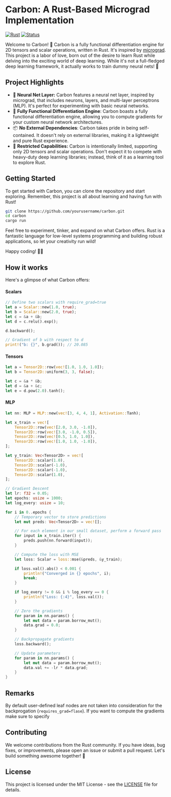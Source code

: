 # Carbon: A Rust-Based Micrograd Implementation

[![Rust](https://img.shields.io/badge/Language-Rust-orange.svg)](https://www.rust-lang.org/) [![Status](https://img.shields.io/badge/Status-Work%20in%20Progress-blue.svg)](https://github.com/yourusername/carbon)

Welcome to Carbon! 🚀 
Carbon is a fully functional differentiation engine for 2D tensors and scalar operations, written in Rust. It's inspired by [micrograd](https://github.com/karpathy/micrograd).
This project is a labor of love, born out of the desire to learn Rust while delving into the exciting world of deep learning. While it's not a full-fledged deep learning framework, it actually works to train dummy neural nets! 🎉

## Project Highlights
- 🤖 **Neural Net Layer:** Carbon features a neural net layer, inspired by micrograd, that includes neurons, layers, and multi-layer perceptrons (MLP). It's perfect for experimenting with basic neural networks.
- 🧮 **Fully Functional Differentiation Engine**: Carbon boasts a fully functional differentiation engine, allowing you to compute gradients for your custom neural network architectures.
- 📦 **No External Dependencies**: Carbon takes pride in being self-contained. It doesn't rely on external libraries, making it a lightweight and pure Rust experience.
- 🧬 **Restricted Capabilities:** Carbon is intentionally limited, supporting only 2D tensors and scalar operations. Don't expect it to compete with heavy-duty deep learning libraries; instead, think of it as a learning tool to explore Rust.

## Getting Started

To get started with Carbon, you can clone the repository and start exploring. Remember, this project is all about learning and having fun with Rust!

```bash
git clone https://github.com/yourusername/carbon.git
cd carbon
cargo run
```

Feel free to experiment, tinker, and expand on what Carbon offers. Rust is a fantastic language for low-level systems programming and building robust applications, so let your creativity run wild!

Happy coding! 🚀🦀

## How it works

Here's a glimpse of what Carbon offers:

#### Scalars
```rust
// Define two scalars with require_grad=true
let a = Scalar::new(1.0, true);
let b = Scalar::new(2.0, true);
let c = &a + &b;
let d = c.relu().exp();

d.backward();

// Gradient of b with respect to d
print!("b: {}", b.grad()); // 20.085
```

#### Tensors

```rust
let a = Tensor2D::row(vec![1.0, 1.0, 1.0]);
let b = Tensor2D::uniform(3, 3, false);

let c = &a * &b;
let d = &a + &c;
let e = d.pow(2.0).tanh();
```

#### MLP

```rust
let nn: MLP = MLP::new(vec![3, 4, 4, 1], Activation::Tanh);

let x_train = vec![
    Tensor2D::row(vec![2.0, 3.0, -1.0]),
    Tensor2D::row(vec![3.0, -1.0, 0.5]),
    Tensor2D::row(vec![0.5, 1.0, 1.0]),
    Tensor2D::row(vec![1.0, 1.0, -1.0]),
];

let y_train: Vec<Tensor2D> = vec![
    Tensor2D::scalar(1.0),
    Tensor2D::scalar(-1.0),
    Tensor2D::scalar(-1.0),
    Tensor2D::scalar(1.0),
];

// Gradient Descent
let lr: f32 = 0.05;
let epochs: usize = 1000;
let log_every: usize = 10;

for i in 0..epochs {
    // Temporary vector to store predictions
    let mut preds: Vec<Tensor2D> = vec![];

    // For each element in our small dataset, perform a forward pass
    for input in x_train.iter() {
        preds.push(nn.forward(input));
    }

    // Compute the loss with MSE
    let loss: Scalar = loss::mse(&preds, &y_train);

    if loss.val().abs() < 0.001 {
        println!("Converged in {} epochs", i);
        break;
    }

    if log_every != 0 && i % log_every == 0 {
        println!("Loss: {:4}", loss.val());
    }

    // Zero the gradients
    for param in nn.params() {
        let mut data = param.borrow_mut();
        data.grad = 0.0;
    }

    // Backpropagate gradients
    loss.backward();

    // Update parameters
    for param in nn.params() {
        let mut data = param.borrow_mut();
        data.val += -lr * data.grad;
    }
}
```

## Remarks

By default user-defined leaf nodes are not taken into consideration for the backprogation (`requires_grad=flase`). If you want to compute the gradients make sure to specify 


## Contributing

We welcome contributions from the Rust community. If you have ideas, bug fixes, or improvements, please open an issue or submit a pull request. Let's build something awesome together! 🤝

## License

This project is licensed under the MIT License - see the [LICENSE](LICENSE) file for details.